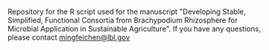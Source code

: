 Repository for the R script used for the manuscript "Developing Stable, Simplified, Functional Consortia from Brachypodium Rhizosphere for Microbial Application in Sustainable Agriculture". If you have any questions, please contact mingfeichen@lbl.gov
